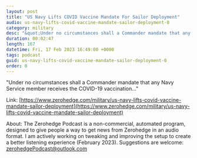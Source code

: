 ```yaml
---
layout: post
title: "US Navy Lifts COVID Vaccine Mandate For Sailor Deployment"
audio: us-navy-lifts-covid-vaccine-mandate-sailor-deployment-0
category: military
desc: "&quot;Under no circumstances shall a Commander mandate that any Navy Service member receives the COVID-19 vaccination...&quot;"
duration: 00:02:47
length: 167
datetime: Fri, 17 Feb 2023 16:49:00 +0000
tags: podcast
guid: us-navy-lifts-covid-vaccine-mandate-sailor-deployment-0
order: 0
---
```

&quot;Under no circumstances shall a Commander mandate that any Navy Service member receives the COVID-19 vaccination...&quot;

Link: [https://www.zerohedge.com/military/us-navy-lifts-covid-vaccine-mandate-sailor-deployment](https://www.zerohedge.com/military/us-navy-lifts-covid-vaccine-mandate-sailor-deployment)

About: The Zerohedge Podcast is a non-commercial, automated program, designed to give people a way to get news from Zerohedge in an audio format.  I am actively working on tweaking and improving the setup to create a better listening experience (February 2023).  Suggestions are welcome: [zerohedgePodcast@outlook.com](mailto:zerohedgePodcast@outlook.com)